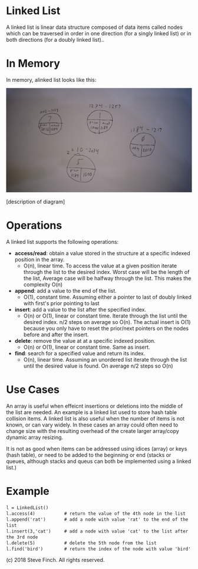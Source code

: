 # Linked List

A linked list is linear data structure composed of data items called nodes which can be traversed in order in one direction (for a singly linked list) or in both directions (for a doubly linked list)..

# In Memory

In memory, alinked list looks like this:

![Image of Linked List in Memory](images/linkedlist.png)

\[description of diagram\]

# Operations

A linked list supports the following operations:

* **access/read**: obtain a value stored in the structure at a specific indexed position in the array.
  * O(n), linear time. To access the value at a given position iterate through the list to the desired index. Worst case will be the length of the list, Average case will be halfway through the list. This makes the complexity O(n)
* **append**: add a value to the end of the list.
  * O(1), constant time. Assuming either a pointer to last of doubly linked with first's prior pointing to last
* **insert**: add a value to the list after the specified index.
  * O(n) or O(1), linear or constant time. Iterate through the list until the desired index. n/2 steps on average so O(n). The actual insert is O(1) because you only have to reset the prior/next pointers on the nodes before and after the insert.
* **delete**: remove the value at at a specific indexed position.
  * O(n) or O(1), linear or constant time. Same as insert.
* **find**: search for a specified value and return its index.
  * O(n), linear time. Assuming an unordered list iterate through the list until the desired value is found. On average n/2 steps so O(n)

# Use Cases

An array is useful when effeicnt insertions or deletions into the middle of the list are needed. An example is a linked list used to store hash table collision items. A linked list is also useful when the number of items is not known, or can vary widely. In these cases an array could often need to change size with the resulting overhead of the create larger array/copy dynamic array resizing.

It is not as good when items can be addressed using idices (array) or keys (hash table), or need to be added to the beginning or end (stacks or queues, although stacks and queus can both be implemented using a linked list.)

# Example

```
l = LinkedList()
l.access(4)           # return the value of the 4th node in the list
l.append('rat')       # add a node with value 'rat' to the end of the list
l.insert(3,'cat')     # add a node with value 'cat' to the list after the 3rd node
l.delete(5)           # delete the 5th node from the list
l.find('bird')        # return the index of the node with value 'bird'
```

(c) 2018 Steve Finch. All rights reserved.
